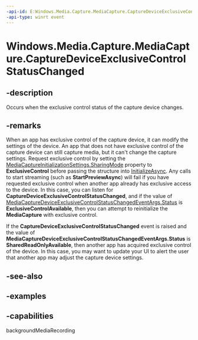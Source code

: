 ```yaml
---
-api-id: E:Windows.Media.Capture.MediaCapture.CaptureDeviceExclusiveControlStatusChanged
-api-type: winrt event
---
```


<!-- Event syntax.
public event TypedEventHandler CaptureDeviceExclusiveControlStatusChanged<MediaCapture, MediaCaptureDeviceExclusiveControlStatusChangedEventArgs>
-->

# Windows.Media.Capture.MediaCapture.CaptureDeviceExclusiveControlStatusChanged

## -description
Occurs when the exclusive control status of the capture device changes.

## -remarks
When an app has exclusive control of the capture device, it can modify the settings of the device. An app that does not have exclusive control of the capture device can still capture media, but it can't change the capture settings. Request exclusive control by setting the [MediaCaptureInitializationSettings.SharingMode](mediacaptureinitializationsettings_sharingmode.md) property to **ExclusiveControl** before passing the structure into [InitializeAsync](mediacapture_initializeasync_315323248.md). Any calls to start streaming (such as **StartPreviewAsync**) will fail if you have requested exclusive control when another app already has exclusive access to the device. In this case, you can listen for **CaptureDeviceExclusiveControlStatusChanged**, and if the value of [MediaCaptureDeviceExclusiveControlStatusChangedEventArgs.Status](mediacapturedeviceexclusivecontrolstatuschangedeventargs_status.md) is **ExclusiveControlAvailable**, then you can attempt to reinitialize the **MediaCapture** with exclusive control.

If the **CaptureDeviceExclusiveControlStatusChanged** event is raised and the value of **MediaCaptureDeviceExclusiveControlStatusChangedEventArgs.Status** is **SharedReadOnlyAvailable**, then another app has acquired exclusive control of the device. In this case, you may want to update your UI to alert the user that another app may adjust the capture device settings.

## -see-also

## -examples


## -capabilities
backgroundMediaRecording

